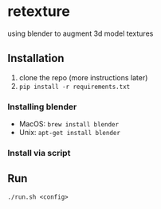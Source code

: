 # retexture
using blender to augment 3d model textures

## Installation

1. clone the repo (more instructions later)
2. `pip install -r requirements.txt`

### Installing blender

* MacOS: `brew install blender`
* Unix: `apt-get install blender`

### Install via script


## Run

`./run.sh <config>`

